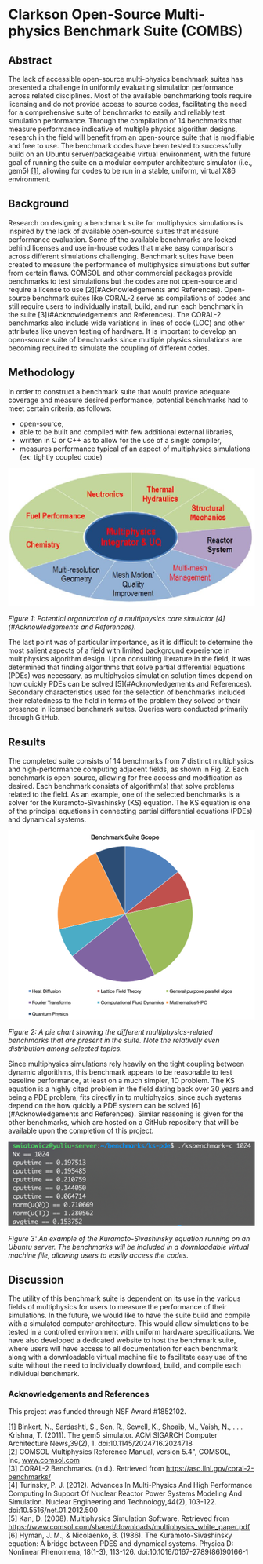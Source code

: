 # Clarkson Open-Source Multi-physics Benchmark Suite (COMBS)

## Abstract
The lack of accessible open-source multi-physics benchmark suites has presented a challenge in uniformly evaluating simulation performance across related disciplines. Most of the available benchmarking tools require licensing and do not provide access to source codes, facilitating the need for a comprehensive suite of benchmarks to easily and reliably test simulation performance. Through the compilation of 14 benchmarks that measure performance indicative of multiple physics algorithm designs, research in the field will benefit from an open-source suite that is modifiable and free to use. The benchmark codes have been tested to successfully build on an Ubuntu server/packageable virtual environment, with the future goal of running the suite on a modular computer architecture simulator (i.e., gem5) [[1]](#acknowledgements), allowing for codes to be run in a stable, uniform, virtual X86 environment.

## Background
Research on designing a benchmark suite for multiphysics simulations is inspired by the lack of available open-source suites that measure performance evaluation. Some of the available benchmarks are locked behind licenses and use in-house codes that make easy comparisons across different simulations challenging.  Benchmark suites have been created to measure the performance of multiphysics simulations but suffer from certain flaws. COMSOL and other commercial packages provide benchmarks to test simulations but the codes are not open-source and require a license to use [2](#Acknowledgements and References). Open-source benchmark suites like CORAL-2 serve as compilations of codes and still require users to individually install, build, and run each benchmark in the suite [3](#Acknowledgements and References). The CORAL-2 benchmarks also include wide variations in lines of code (LOC) and other attributes like uneven testing of hardware. It is important to develop an open-source suite of benchmarks since multiple physics simulations are becoming required to simulate the coupling of different codes.

## Methodology
In order to construct a benchmark suite that would provide adequate coverage and measure desired performance, potential benchmarks had to meet certain criteria, as follows:

* open-source,
* able to be built and compiled with few additional external libraries,
* written in C or C++ as to allow for the use of a single compiler,
* measures performance typical of an aspect of multiphysics simulations (ex: tightly coupled code)

![alt text](figures/fig1.png "Fig. 1")

*Figure 1: Potential organization of a multiphysics core simulator [4](#Acknowledgements and References).*


The last point was of particular importance, as it is difficult to determine the most salient aspects of a field with limited background experience in multiphysics algorithm design. Upon consulting literature in the field, it was determined that finding algorithms that solve partial differential equations (PDEs) was necessary, as multiphysics simulation solution times depend on how quickly PDEs can be solved [5](#Acknowledgements and References). Secondary characteristics used for the selection of benchmarks included their relatedness to the field in terms of the problem they solved or their presence in licensed benchmark suites. Queries were conducted primarily through GitHub.

## Results
The completed suite consists of 14 benchmarks from 7 distinct multiphysics and high-performance computing adjacent fields, as shown in Fig. 2.  Each benchmark is open-source, allowing for free access and modification as desired. Each benchmark consists of algorithm(s) that solve problems related to the field. As an example, one of the selected benchmarks is a solver for the Kuramoto-Sivashinsky (KS) equation. The KS equation is one of the principal equations in connecting partial differential equations (PDEs) and dynamical systems.

![alt text](figures/fig2.png "Fig. 2")

*Figure 2: A pie chart showing the different multiphysics-related benchmarks that are present in the suite. Note the relatively even distribution among selected topics.*
  
Since multiphysics simulations rely heavily on the tight coupling between dynamic algorithms, this benchmark appears to be reasonable to test baseline performance, at least on a much simpler, 1D problem. The KS equation is a highly cited problem in the field dating back over 30 years and being a PDE problem, fits directly in to multiphysics, since such systems depend on the how quickly a PDE system can be solved [6](#Acknowledgements and References). Similar reasoning is given for the other benchmarks, which are hosted on a GitHub repository that will be available upon the completion of this project. 

![alt text](figures/fig3.png "Fig. 3")

*Figure 3: An example of the Kuramoto-Sivashinsky equation running on an Ubuntu server. The benchmarks will be included in a downloadable virtual machine file, allowing users to easily access the codes.*


## Discussion
The utility of this benchmark suite is dependent on its use in the various fields of multiphysics for users to measure the performance of their simulations. In the future, we would like to have the suite build and compile with a simulated computer architecture. This would allow simulations to be tested in a controlled environment with uniform hardware specifications. We have also developed a dedicated website to host the benchmark suite, where users will have access to all documentation for each benchmark along with a downloadable virtual machine file to facilitate easy use of the suite without the need to individually download, build, and compile each individual benchmark.  

### Acknowledgements and References
This project was funded through NSF Award #1852102.

[1] Binkert, N., Sardashti, S., Sen, R., Sewell, K., Shoaib, M., Vaish, N., . . . Krishna, T. (2011). The gem5 simulator. ACM SIGARCH Computer Architecture News,39(2), 1. doi:10.1145/2024716.2024718  
[2] COMSOL Multiphysics Reference Manual, version 5.4", COMSOL, Inc, www.comsol.com  
[3] CORAL-2 Benchmarks. (n.d.). Retrieved from https://asc.llnl.gov/coral-2-benchmarks/  
[4] Turinsky, P. J. (2012). Advances In Multi-Physics And High Performance Computing In Support Of Nuclear Reactor Power Systems Modeling And Simulation. Nuclear Engineering and Technology,44(2), 103-122. doi:10.5516/net.01.2012.500  
[5] Kan, D. (2008). Multiphysics Simulation Software. Retrieved from https://www.comsol.com/shared/downloads/multiphysics_white_paper.pdf  
[6] Hyman, J. M., & Nicolaenko, B. (1986). The Kuramoto-Sivashinsky equation: A bridge between PDES and dynamical systems. Physica D: Nonlinear Phenomena, 18(1-3), 113-126. doi:10.1016/0167-2789(86)90166-1
